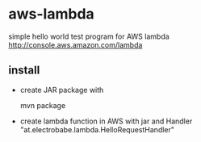 # aws-lambda

simple hello world test program for AWS lambda
http://console.aws.amazon.com/lambda

## install

- create JAR package with

    mvn package

- create lambda function in AWS with jar and Handler "at.electrobabe.lambda.HelloRequestHandler"
